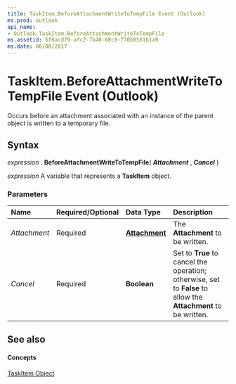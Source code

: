 ```yaml
---
title: TaskItem.BeforeAttachmentWriteToTempFile Event (Outlook)
ms.prod: outlook
api_name:
- Outlook.TaskItem.BeforeAttachmentWriteToTempFile
ms.assetid: 6f6acd79-afc2-7b40-60c9-770b8561b1a9
ms.date: 06/08/2017
---
```



# TaskItem.BeforeAttachmentWriteToTempFile Event (Outlook)

Occurs before an attachment associated with an instance of the parent object is written to a temporary file.


## Syntax

 _expression_ . **BeforeAttachmentWriteToTempFile**( **_Attachment_** , **_Cancel_** )

 _expression_ A variable that represents a **TaskItem** object.


### Parameters



|**Name**|**Required/Optional**|**Data Type**|**Description**|
|:-----|:-----|:-----|:-----|
| _Attachment_|Required| **[Attachment](attachment-object-outlook.md)**|The  **Attachment** to be written.|
| _Cancel_|Required| **Boolean**|Set to  **True** to cancel the operation; otherwise, set to **False** to allow the **Attachment** to be written.|

## See also


#### Concepts


[TaskItem Object](taskitem-object-outlook.md)

